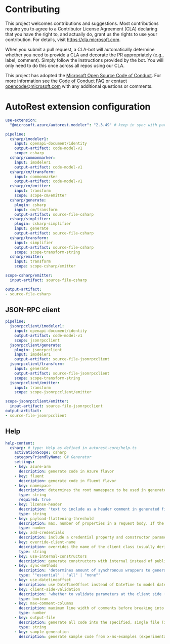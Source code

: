 
# Contributing

This project welcomes contributions and suggestions.  Most contributions require you to agree to a
Contributor License Agreement (CLA) declaring that you have the right to, and actually do, grant us
the rights to use your contribution. For details, visit https://cla.microsoft.com.

When you submit a pull request, a CLA-bot will automatically determine whether you need to provide
a CLA and decorate the PR appropriately (e.g., label, comment). Simply follow the instructions
provided by the bot. You will only need to do this once across all repos using our CLA.

This project has adopted the [Microsoft Open Source Code of Conduct](https://opensource.microsoft.com/codeofconduct/).
For more information see the [Code of Conduct FAQ](https://opensource.microsoft.com/codeofconduct/faq/) or
contact [opencode@microsoft.com](mailto:opencode@microsoft.com) with any additional questions or comments.

# AutoRest extension configuration

``` yaml
use-extension:
  "@microsoft.azure/autorest.modeler": "2.3.49" # keep in sync with package.json's dev dependency in order to have meaningful tests

pipeline:
  csharp/imodeler1:
    input: openapi-document/identity
    output-artifact: code-model-v1
    scope: csharp
  csharp/commonmarker:
    input: imodeler1
    output-artifact: code-model-v1
  csharp/cm/transform:
    input: commonmarker
    output-artifact: code-model-v1
  csharp/cm/emitter:
    input: transform
    scope: scope-cm/emitter
  csharp/generate:
    plugin: csharp
    input: cm/transform
    output-artifact: source-file-csharp
  csharp/simplifier:
    plugin: csharp-simplifier
    input: generate
    output-artifact: source-file-csharp
  csharp/transform:
    input: simplifier
    output-artifact: source-file-csharp
    scope: scope-transform-string
  csharp/emitter:
    input: transform
    scope: scope-csharp/emitter

scope-csharp/emitter:
  input-artifact: source-file-csharp

output-artifact:
- source-file-csharp
```

## JSON-RPC client

``` yaml
pipeline:
  jsonrpcclient/imodeler1:
    input: openapi-document/identity
    output-artifact: code-model-v1
    scope: jsonrpcclient
  jsonrpcclient/generate:
    plugin: jsonrpcclient
    input: imodeler1
    output-artifact: source-file-jsonrpcclient
  jsonrpcclient/transform:
    input: generate
    output-artifact: source-file-jsonrpcclient
    scope: scope-transform-string
  jsonrpcclient/emitter:
    input: transform
    scope: scope-jsonrpcclient/emitter

scope-jsonrpcclient/emitter:
  input-artifact: source-file-jsonrpcclient
output-artifact:
- source-file-jsonrpcclient
```

## Help

``` yaml
help-content:
  csharp: # type: Help as defined in autorest-core/help.ts
    activationScope: csharp
    categoryFriendlyName: C# Generator
    settings:
    - key: azure-arm
      description: generate code in Azure flavor
    - key: fluent
      description: generate code in fluent flavor
    - key: namespace
      description: determines the root namespace to be used in generated code
      type: string
      required: true
    - key: license-header
      description: 'text to include as a header comment in generated files (magic strings: MICROSOFT_MIT, MICROSOFT_APACHE, MICROSOFT_MIT_NO_VERSION, MICROSOFT_APACHE_NO_VERSION, MICROSOFT_MIT_NO_CODEGEN)'
      type: string
    - key: payload-flattening-threshold
      description: max. number of properties in a request body. If the number of properties in the request body is less than or equal to this value, these properties will be represented as individual method arguments instead
      type: number
    - key: add-credentials
      description: include a credential property and constructor parameter supporting different authentication behaviors
    - key: override-client-name
      description: overrides the name of the client class (usually derived from $.info.title)
      type: string
    - key: use-internal-constructors
      description: generate constructors with internal instead of public visibility (useful for convenience layers)
    - key: sync-methods
      description: 'determines amount of synchronous wrappers to generate; default: essential'
      type: '"essential" | "all" | "none"'
    - key: use-datetimeoffset
      description: use DateTimeOffset instead of DateTime to model date/time types
    - key: client-side-validation
      description: 'whether to validate parameters at the client side (according to OpenAPI definition) before making a request; default: true'
      type: boolean
    - key: max-comment-columns
      description: maximum line width of comments before breaking into a new line
      type: number
    - key: output-file
      description: generate all code into the specified, single file (instead of the usual folder structure)
      type: string
    - key: sample-generation
      description: generate sample code from x-ms-examples (experimental)
```

